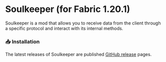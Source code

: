 # Soulkeeper (for Fabric 1.20.1)

Soulkeeper is a mod that allows you to receive data from the client through a specific protocol and interact with its internal methods.

### 📥 Installation

The latest releases of Soulkeeper are published [GitHub release](https://github.com/Gallactica/Soulkeeper/releases) pages.
